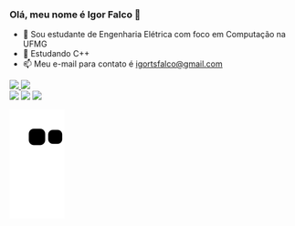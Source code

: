 ### Olá, meu nome é Igor Falco 👋



- 🌱 Sou estudante de Engenharia Elétrica com foco em Computação na UFMG
- 📖 Estudando C++
- 📫 Meu e-mail para contato é igortsfalco@gmail.com

<div align="left">
  <a href="https://github.com/IgorFalco">
  <img height="170em" src="https://github-readme-stats.vercel.app/api?username=IgorFalco&show_icons=true&theme=dark&include_all_commits=true&count_private=true"/>
  <img height="170em" src="https://github-readme-stats.vercel.app/api/top-langs/?username=IgorFalco&layout=compact&langs_count=7&theme=dark"/>
</div>
  
  <div> 
  <a href="https://instagram.com/igorfalco" target="_blank"><img src="https://img.shields.io/badge/-Instagram-%23E4405F?style=for-the-badge&logo=instagram&logoColor=white" target="_blank"></a>
  <a href = "mailto:igortsfalco@gmail.com"><img src="https://img.shields.io/badge/-Gmail-%23333?style=for-the-badge&logo=gmail&logoColor=white" target="_blank"></a>
  <a href="https://www.linkedin.com/in/igor-falco-a4636b226/" target="_blank"><img src="https://img.shields.io/badge/-LinkedIn-%230077B5?style=for-the-badge&logo=linkedin&logoColor=white" target="_blank"></a> 
 
  ![Snake animation](https://github.com/rafaballerini/rafaballerini/blob/output/github-contribution-grid-snake.svg)
 
</div>
